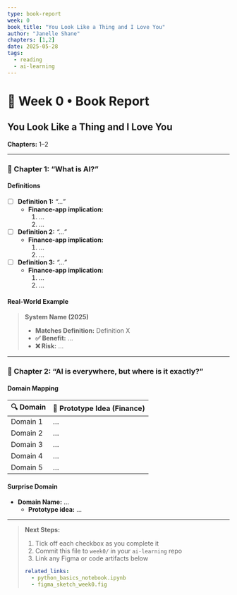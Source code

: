 ```yaml
---
type: book-report
week: 0
book_title: "You Look Like a Thing and I Love You"
author: "Janelle Shane"
chapters: [1,2]
date: 2025-05-28
tags:
  - reading
  - ai-learning
---
```


# 📖 Week 0 • Book Report

## You Look Like a Thing and I Love You  
**Chapters:** 1–2

---

### 🔹 Chapter 1: “What is AI?”

#### Definitions  
- [ ] **Definition 1:** _“…”_  
  - **Finance-app implication:**  
    1. …  
    2. …  
- [ ] **Definition 2:** _“…”_  
  - **Finance-app implication:**  
    1. …  
    2. …  
- [ ] **Definition 3:** _“…”_  
  - **Finance-app implication:**  
    1. …  
    2. …  

#### Real-World Example  
> **System Name (2025)**  
> - **Matches Definition:** Definition X  
> - **✅ Benefit:** …  
> - **❌ Risk:** …

---

### 🔹 Chapter 2: “AI is everywhere, but where is it exactly?”

#### Domain Mapping  
| 🔍 Domain                     | 🚀 Prototype Idea (Finance)                        |
|-------------------------------|----------------------------------------------------|
| Domain 1                      | …                                                  |
| Domain 2                      | …                                                  |
| Domain 3                      | …                                                  |
| Domain 4                      | …                                                  |
| Domain 5                      | …                                                  |

#### Surprise Domain  
- **Domain Name:** …  
  - **Prototype idea:** …

---

> **Next Steps:**  
> 1. Tick off each checkbox as you complete it  
> 2. Commit this file to `week0/` in your `ai-learning` repo  
> 3. Link any Figma or code artifacts below  
>  
> ```yaml
> related_links:
>   - python_basics_notebook.ipynb
>   - figma_sketch_week0.fig
> ```
